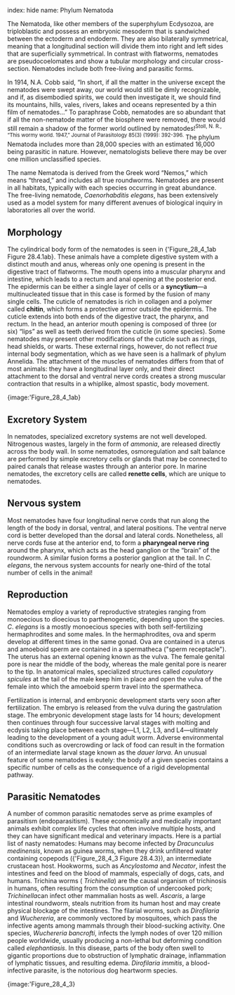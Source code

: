 index: hide
name: Phylum Nematoda

The Nematoda, like other members of the superphylum Ecdysozoa, are triploblastic and possess an embryonic mesoderm that is sandwiched between the ectoderm and endoderm. They are also bilaterally symmetrical, meaning that a longitudinal section will divide them into right and left sides that are superficially symmetrical. In contrast with flatworms, nematodes are pseudocoelomates and show a tubular morphology and circular cross-section. Nematodes include both free-living and parasitic forms.

In 1914, N.A. Cobb said, “In short, if all the matter in the universe except the nematodes were swept away, our world would still be dimly recognizable, and if, as disembodied spirits, we could then investigate it, we should find its mountains, hills, vales, rivers, lakes and oceans represented by a thin film of nematodes...” To paraphrase Cobb, nematodes are so abundant that if all the non-nematode matter of the biosphere were removed, there would still remain a shadow of the former world outlined by nematodes!<sup>Stoll, N. R., “This wormy world. 1947,” Journal of Parasitology 85(3) (1999): 392-396.</sup> The phylum Nematoda includes more than 28,000 species with an estimated 16,000 being parasitic in nature. However, nematologists believe there may be over one million unclassified species.

The name Nematoda is derived from the Greek word “Nemos,” which means “thread,” and includes all true roundworms. Nematodes are present in all habitats, typically with each species occurring in great abundance. The free-living nematode,  *Caenorhabditis elegans*, has been extensively used as a model system for many different avenues of biological inquiry in laboratories all over the world.

## Morphology

The cylindrical body form of the nematodes is seen in {'Figure_28_4_1ab Figure 28.4.1ab}. These animals have a complete digestive system with a distinct mouth and anus, whereas only one opening is present in the digestive tract of flatworms. The mouth opens into a muscular pharynx and intestine, which leads to a rectum and anal opening at the posterior end. The epidermis can be either a single layer of cells or a  **syncytium**—a multinucleated tissue that in this case is formed by the fusion of many single cells. The cuticle of nematodes is rich in collagen and a polymer called  **chitin**, which forms a protective armor outside the epidermis. The cuticle extends into both ends of the digestive tract, the pharynx, and rectum. In the head, an anterior mouth opening is composed of three (or six) “lips” as well as teeth derived from the cuticle (in some species). Some nematodes may present other modifications of the cuticle such as rings, head shields, or warts. These external rings, however, do not reflect  *true* internal body segmentation, which as we have seen is a hallmark of phylum Annelida. The attachment of the muscles of nematodes differs from that of most animals: they have a longitudinal layer only, and their direct attachment to the dorsal and ventral nerve cords creates a strong muscular contraction that results in a whiplike, almost spastic, body movement.


{image:'Figure_28_4_1ab}
        

## Excretory System

In nematodes, specialized excretory systems are not well developed. Nitrogenous wastes, largely in the form of  *ammonia*, are released directly across the body wall. In some nematodes, osmoregulation and salt balance are performed by simple excretory cells or glands that may be connected to paired canals that release wastes through an anterior pore. In marine nematodes, the excretory cells are called  **renette cells**, which are unique to nematodes.

## Nervous system

Most nematodes have four longitudinal nerve cords that run along the length of the body in dorsal, ventral, and lateral positions. The ventral nerve cord is better developed than the dorsal and lateral cords. Nonetheless, all nerve cords fuse at the anterior end, to form a  **pharyngeal nerve ring** around the pharynx, which acts as the head ganglion or the “brain” of the roundworm. A similar fusion forms a posterior ganglion at the tail. In  *C*. *elegans*, the nervous system accounts for nearly one-third of the total number of cells in the animal!

## Reproduction

Nematodes employ a variety of reproductive strategies ranging from monoecious to dioecious to parthenogenetic, depending upon the species.  *C*.  *elegans* is a mostly monoecious species with both self-fertilizing  hermaphrodites and some males. In the hermaphrodites, ova and sperm develop at different times in the same gonad. Ova are contained in a uterus and amoeboid sperm are contained in a spermatheca ("sperm receptacle"). The uterus has an external opening known as the vulva. The female genital pore is near the middle of the body, whereas the male genital pore is nearer to the tip. In anatomical males, specialized structures called  *copulatory spicules* at the tail of the male keep him in place and open the vulva of the female into which the amoeboid sperm travel into the spermatheca.

Fertilization is internal, and embryonic development starts very soon after fertilization. The embryo is released from the vulva during the gastrulation stage. The embryonic development stage lasts for 14 hours; development then continues through four successive larval stages with molting and ecdysis taking place between each stage—L1, L2, L3, and L4—ultimately leading to the development of a young adult worm. Adverse environmental conditions such as overcrowding or lack of food can result in the formation of an intermediate larval stage known as the  *dauer larva*. An unusual feature of some nematodes is eutely: the body of a given species contains a specific number of cells as the consequence of a rigid developmental pathway.

## Parasitic Nematodes

A number of common parasitic nematodes serve as prime examples of parasitism (endoparasitism). These economically and medically important animals exhibit complex life cycles that often involve multiple hosts, and they can have significant medical and veterinary impacts. Here is a partial list of nasty nematodes: Humans may become infected by *Dracunculus medinensis*, known as guinea worms, when they drink unfiltered water containing copepods ({'Figure_28_4_3 Figure 28.4.3}), an intermediate crustacean host. Hookworms, such as  *Ancylostoma* and  *Necator*, infest the intestines and feed on the blood of mammals, especially of dogs, cats, and humans. Trichina worms ( *Trichinella*) are the causal organism of trichinosis in humans, often resulting from the consumption of undercooked pork;  *Trichinella*can infect other mammalian hosts as well.  *Ascaris*, a large intestinal roundworm, steals nutrition from its human host and may create physical blockage of the intestines. The filarial worms, such as  *Dirofilaria* and  *Wuchereria*, are commonly vectored by mosquitoes, which pass the infective agents among mammals through their blood-sucking activity. One species,  *Wuchereria bancrofti*, infects the lymph nodes of over 120 million people worldwide, usually producing a non-lethal but deforming condition called  *elephantiasis*. In this disease, parts of the body often swell to gigantic proportions due to obstruction of lymphatic drainage, inflammation of lymphatic tissues, and resulting edema.  *Dirofilaria immitis*, a blood-infective parasite, is the notorious dog heartworm species.


{image:'Figure_28_4_3}
        
